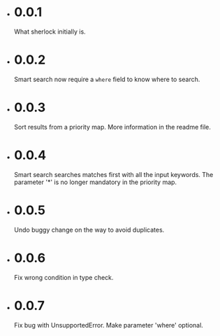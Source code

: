 - # 0.0.1
  What sherlock initially is.
- # 0.0.2
  Smart search now require a `where` field to know where to search.
- # 0.0.3
  Sort results from a priority map. More information in the readme file.
- # 0.0.4
  Smart search searches matches first with all the input keywords. The parameter '*' is no longer mandatory in the priority map.
- # 0.0.5
  Undo buggy change on the way to avoid duplicates. 
- # 0.0.6
  Fix wrong condition in type check.
- # 0.0.7
  Fix bug with UnsupportedError. Make parameter 'where' optional.
